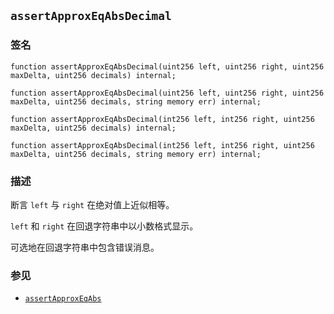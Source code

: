 ## `assertApproxEqAbsDecimal`

### 签名

```solidity
function assertApproxEqAbsDecimal(uint256 left, uint256 right, uint256 maxDelta, uint256 decimals) internal;
```

```solidity
function assertApproxEqAbsDecimal(uint256 left, uint256 right, uint256 maxDelta, uint256 decimals, string memory err) internal;
```

```solidity
function assertApproxEqAbsDecimal(int256 left, int256 right, uint256 maxDelta, uint256 decimals) internal;
```

```solidity
function assertApproxEqAbsDecimal(int256 left, int256 right, uint256 maxDelta, uint256 decimals, string memory err) internal;
```

### 描述

断言 `left` 与 `right` 在绝对值上近似相等。

`left` 和 `right` 在回退字符串中以小数格式显示。

可选地在回退字符串中包含错误消息。

### 参见

- [`assertApproxEqAbs`](./assertApproxEqAbs.md)